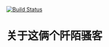 [![Build Status](https://travis-ci.org/[proteinp]/[xxoo].png)](https://travis-ci.org/[proteinp]/[xxoo])
# 关于这俩个阡陌骚客
